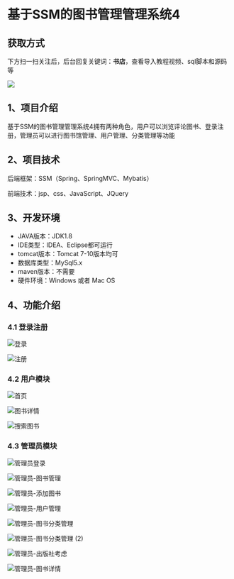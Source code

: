 # 基于SSM的图书管理管理系统4
## 获取方式

下方扫一扫关注后，后台回复关键词：**书店**，查看导入教程视频、sql脚本和源码等

 ![](https://www.codeshop.fun/Typora-Images/202205281253739.png)

## 1、项目介绍

基于SSM的图书管理管理系统4拥有两种角色，用户可以浏览评论图书、登录注册，管理员可以进行图书馆管理、用户管理、分类管理等功能


## 2、项目技术

后端框架：SSM（Spring、SpringMVC、Mybatis）

前端技术：jsp、css、JavaScript、JQuery

## 3、开发环境

- JAVA版本：JDK1.8
- IDE类型：IDEA、Eclipse都可运行
- tomcat版本：Tomcat 7-10版本均可
- 数据库类型：MySql5.x
- maven版本：不需要
- 硬件环境：Windows 或者 Mac OS


## 4、功能介绍

### 4.1 登录注册

![登录](https://www.codeshop.fun/Typora-Images/202208141212301.jpg)

![注册](https://www.codeshop.fun/Typora-Images/202208141212335.jpg)

### 4.2 用户模块

![首页](https://www.codeshop.fun/Typora-Images/202208141212357.jpg)

![图书详情](https://www.codeshop.fun/Typora-Images/202208141212915.jpg)

![搜索图书](https://www.codeshop.fun/Typora-Images/202208141212587.jpg)

### 4.3 管理员模块

![管理员登录](https://www.codeshop.fun/Typora-Images/202208141212829.jpg)

![管理员-图书管理](https://www.codeshop.fun/Typora-Images/202208141212771.jpg)

![管理员-添加图书](https://www.codeshop.fun/Typora-Images/202208141212097.jpg)

![管理员-用户管理](https://www.codeshop.fun/Typora-Images/202208141212978.jpg)

![管理员-图书分类管理](https://www.codeshop.fun/Typora-Images/202208141212772.jpg)

![管理员-图书分类管理 (2)](https://www.codeshop.fun/Typora-Images/202208141212228.jpg)

![管理员-出版社考虑](https://www.codeshop.fun/Typora-Images/202208141212991.jpg)

![管理员-图书详情](https://www.codeshop.fun/Typora-Images/202208141212249.jpg)

